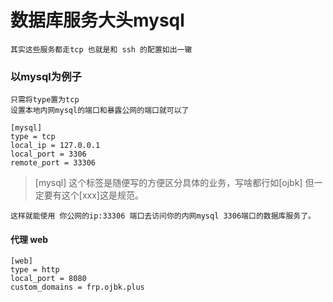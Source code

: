 # 数据库服务大头mysql

	其实这些服务都走tcp 也就是和 ssh 的配置如出一辙
	
### 以mysql为例子

	只需将type置为tcp
	设置本地内网mysql的端口和暴露公网的端口就可以了

	[mysql]                                           
	type = tcp
	local_ip = 127.0.0.1                            
	local_port = 3306                            
	remote_port = 33306
	
	
>[mysql] 这个标签是随便写的方便区分具体的业务，写啥都行如[ojbk] 但一定要有这个[xxx]这是规范。

	这样就能使用 你公网的ip:33306 端口去访问你的内网mysql 3306端口的数据库服务了。



#### 代理 web 

	[web]
	type = http
	local_port = 8080
	custom_domains = frp.ojbk.plus
	
